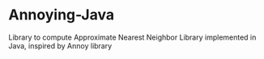 # Annoying-Java
Library to compute Approximate Nearest Neighbor Library implemented in Java, inspired by Annoy library
